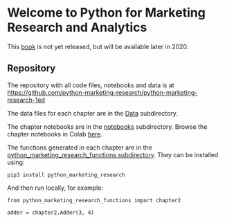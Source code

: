 # Welcome to Python for Marketing Research and Analytics

This [book](https://www.springer.com/gp/book/9783030497194) is not yet released, but will be available later in 2020.

## Repository

The repository with all code files, notebooks and data is at https://github.com/python-marketing-research/python-marketing-research-1ed

The data files for each chapter are in the [Data](https://github.com/python-marketing-research/python-marketing-research-1ed/tree/master/Data) subdirectory.

The chapter notebooks are in the [notebooks](https://github.com/python-marketing-research/python-marketing-research-1ed/tree/master/notebooks) subdirectory. Browse the chapter notebooks in Colab [here](https://colab.sandbox.google.com/github/python-marketing-research).

The functions generated in each chapter are in the [python_marketing_research_functions subdirectory](https://github.com/python-marketing-research/python-marketing-research-1ed/tree/master/python_marketing_research_functions). They can be installed using:
```
pip3 install python_marketing_research
```
And then run locally, for example:
```
from python_marketing_research_functions import chapter2

adder = chapter2.Adder(3, 4)
```
